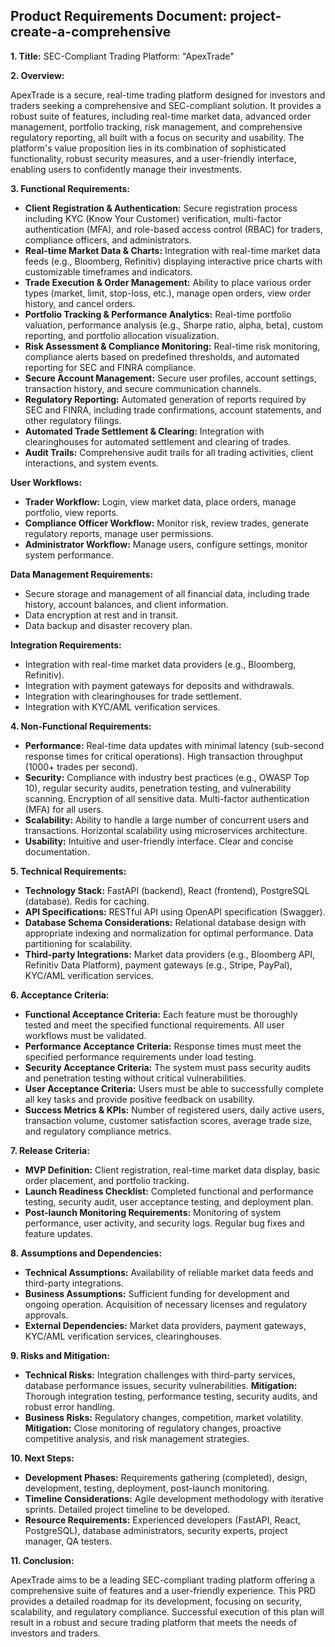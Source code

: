 ## Product Requirements Document: project-create-a-comprehensive

**1. Title:** SEC-Compliant Trading Platform:  "ApexTrade"

**2. Overview:**

ApexTrade is a secure, real-time trading platform designed for investors and traders seeking a comprehensive and SEC-compliant solution.  It provides a robust suite of features, including real-time market data, advanced order management, portfolio tracking, risk management, and comprehensive regulatory reporting, all built with a focus on security and usability.  The platform's value proposition lies in its combination of sophisticated functionality, robust security measures, and a user-friendly interface, enabling users to confidently manage their investments.

**3. Functional Requirements:**

* **Client Registration & Authentication:**  Secure registration process including KYC (Know Your Customer) verification, multi-factor authentication (MFA), and role-based access control (RBAC) for traders, compliance officers, and administrators.
* **Real-time Market Data & Charts:**  Integration with real-time market data feeds (e.g., Bloomberg, Refinitiv) displaying interactive price charts with customizable timeframes and indicators.
* **Trade Execution & Order Management:**  Ability to place various order types (market, limit, stop-loss, etc.), manage open orders, view order history, and cancel orders.
* **Portfolio Tracking & Performance Analytics:**  Real-time portfolio valuation, performance analysis (e.g., Sharpe ratio, alpha, beta), custom reporting, and portfolio allocation visualization.
* **Risk Assessment & Compliance Monitoring:**  Real-time risk monitoring, compliance alerts based on predefined thresholds, and automated reporting for SEC and FINRA compliance.
* **Secure Account Management:**  Secure user profiles, account settings, transaction history, and secure communication channels.
* **Regulatory Reporting:**  Automated generation of reports required by SEC and FINRA, including trade confirmations, account statements, and other regulatory filings.
* **Automated Trade Settlement & Clearing:**  Integration with clearinghouses for automated settlement and clearing of trades.
* **Audit Trails:**  Comprehensive audit trails for all trading activities, client interactions, and system events.


**User Workflows:**

* **Trader Workflow:** Login, view market data, place orders, manage portfolio, view reports.
* **Compliance Officer Workflow:** Monitor risk, review trades, generate regulatory reports, manage user permissions.
* **Administrator Workflow:** Manage users, configure settings, monitor system performance.


**Data Management Requirements:**

* Secure storage and management of all financial data, including trade history, account balances, and client information.
* Data encryption at rest and in transit.
* Data backup and disaster recovery plan.


**Integration Requirements:**

* Integration with real-time market data providers (e.g., Bloomberg, Refinitiv).
* Integration with payment gateways for deposits and withdrawals.
* Integration with clearinghouses for trade settlement.
* Integration with KYC/AML verification services.


**4. Non-Functional Requirements:**

* **Performance:**  Real-time data updates with minimal latency (sub-second response times for critical operations).  High transaction throughput (1000+ trades per second).
* **Security:**  Compliance with industry best practices (e.g., OWASP Top 10), regular security audits, penetration testing, and vulnerability scanning.  Encryption of all sensitive data.  Multi-factor authentication (MFA) for all users.
* **Scalability:**  Ability to handle a large number of concurrent users and transactions.  Horizontal scalability using microservices architecture.
* **Usability:**  Intuitive and user-friendly interface.  Clear and concise documentation.


**5. Technical Requirements:**

* **Technology Stack:** FastAPI (backend), React (frontend), PostgreSQL (database).  Redis for caching.
* **API Specifications:**  RESTful API using OpenAPI specification (Swagger).
* **Database Schema Considerations:**  Relational database design with appropriate indexing and normalization for optimal performance.  Data partitioning for scalability.
* **Third-party Integrations:**  Market data providers (e.g., Bloomberg API, Refinitiv Data Platform), payment gateways (e.g., Stripe, PayPal), KYC/AML verification services.


**6. Acceptance Criteria:**

* **Functional Acceptance Criteria:**  Each feature must be thoroughly tested and meet the specified functional requirements.  All user workflows must be validated.
* **Performance Acceptance Criteria:**  Response times must meet the specified performance requirements under load testing.
* **Security Acceptance Criteria:**  The system must pass security audits and penetration testing without critical vulnerabilities.
* **User Acceptance Criteria:**  Users must be able to successfully complete all key tasks and provide positive feedback on usability.
* **Success Metrics & KPIs:**  Number of registered users, daily active users, transaction volume, customer satisfaction scores, average trade size, and regulatory compliance metrics.


**7. Release Criteria:**

* **MVP Definition:**  Client registration, real-time market data display, basic order placement, and portfolio tracking.
* **Launch Readiness Checklist:**  Completed functional and performance testing, security audit, user acceptance testing, and deployment plan.
* **Post-launch Monitoring Requirements:**  Monitoring of system performance, user activity, and security logs.  Regular bug fixes and feature updates.


**8. Assumptions and Dependencies:**

* **Technical Assumptions:**  Availability of reliable market data feeds and third-party integrations.
* **Business Assumptions:**  Sufficient funding for development and ongoing operation.  Acquisition of necessary licenses and regulatory approvals.
* **External Dependencies:**  Market data providers, payment gateways, KYC/AML verification services, clearinghouses.


**9. Risks and Mitigation:**

* **Technical Risks:**  Integration challenges with third-party services, database performance issues, security vulnerabilities.  **Mitigation:** Thorough integration testing, performance testing, security audits, and robust error handling.
* **Business Risks:**  Regulatory changes, competition, market volatility.  **Mitigation:**  Close monitoring of regulatory changes, proactive competitive analysis, and risk management strategies.


**10. Next Steps:**

* **Development Phases:**  Requirements gathering (completed), design, development, testing, deployment, post-launch monitoring.
* **Timeline Considerations:**  Agile development methodology with iterative sprints.  Detailed project timeline to be developed.
* **Resource Requirements:**  Experienced developers (FastAPI, React, PostgreSQL), database administrators, security experts, project manager, QA testers.


**11. Conclusion:**

ApexTrade aims to be a leading SEC-compliant trading platform offering a comprehensive suite of features and a user-friendly experience. This PRD provides a detailed roadmap for its development, focusing on security, scalability, and regulatory compliance.  Successful execution of this plan will result in a robust and secure trading platform that meets the needs of investors and traders.
